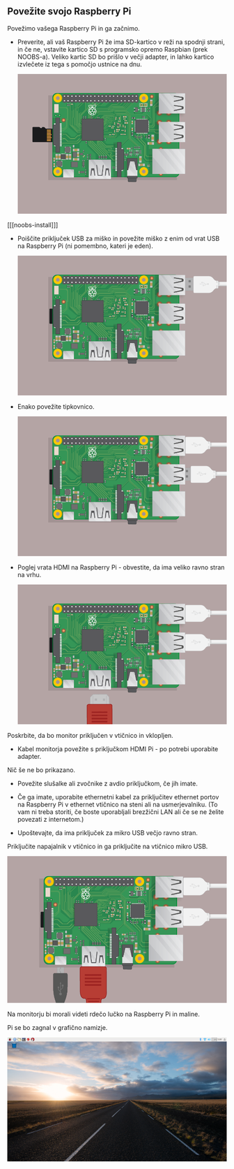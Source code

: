 ## Povežite svojo Raspberry Pi

Povežimo vašega Raspberry Pi in ga začnimo.

+ Preverite, ali vaš Raspberry Pi že ima SD-kartico v reži na spodnji strani, in če ne, vstavite kartico SD s programsko opremo Raspbian (prek NOOBS-a). Veliko kartic SD bo prišlo v večji adapter, in lahko kartico izvlečete iz tega s pomočjo ustnice na dnu.
    
    ![screenshot](images/pi-sd.png)

[[[noobs-install]]]

+ Poiščite priključek USB za miško in povežite miško z enim od vrat USB na Raspberry Pi (ni pomembno, kateri je eden).
    
    ![screenshot](images/pi-mouse.png)

+ Enako povežite tipkovnico.
    
    ![screenshot](images/pi-keyboard.png)

+ Poglej vrata HDMI na Raspberry Pi - obvestite, da ima veliko ravno stran na vrhu.
    
    ![screenshot](images/pi-hdmi.png)

Poskrbite, da bo monitor priključen v vtičnico in vklopljen.

+ Kabel monitorja povežite s priključkom HDMI Pi - po potrebi uporabite adapter.

Nič še ne bo prikazano.

+ Povežite slušalke ali zvočnike z avdio priključkom, če jih imate.

+ Če ga imate, uporabite ethernetni kabel za priključitev ethernet portov na Raspberry Pi v ethernet vtičnico na steni ali na usmerjevalniku. (To vam ni treba storiti, če boste uporabljali brezžični LAN ali če se ne želite povezati z internetom.)

+ Upoštevajte, da ima priključek za mikro USB večjo ravno stran.

Priključite napajalnik v vtičnico in ga priključite na vtičnico mikro USB.

![screenshot](images/pi-power.png)

Na monitorju bi morali videti rdečo lučko na Raspberry Pi in maline.

Pi se bo zagnal v grafično namizje.

![screenshot](images/pi-desktop.png)